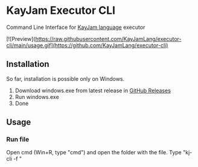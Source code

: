 # KayJam Executor CLI
Command Line Interface for [KayJam language](https://github.com/KayJamLang/core) executor

[![Preview](https://raw.githubusercontent.com/KayJamLang/executor-cli/main/usage.gif](https://github.com/KayJamLang/executor-cli)

## Installation
So far, installation is possible only on Windows.

1. Download windows.exe from latest release in [GitHub Releases](https://github.com/KayJamLang/executor-cli/releases/)
2. Run windows.exe
3. Done

## Usage
### Run file
Open cmd (Win+R, type "cmd") and open the folder with the file.
Type "kj-cli -f <name of file>"
